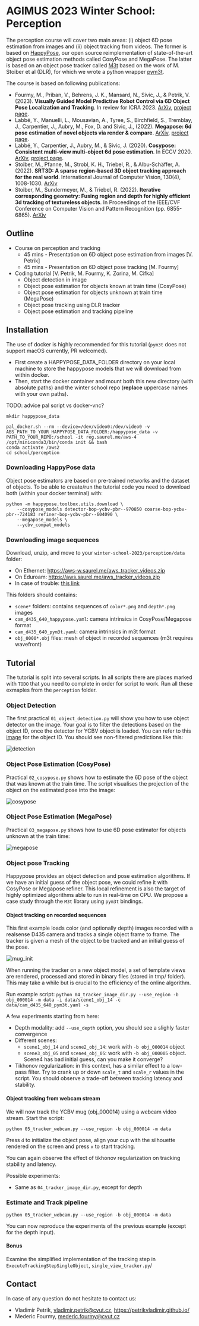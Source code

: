 # AGIMUS 2023 Winter School: Perception

The perception course will cover two main areas: (i) object 6D pose estimation from images and (ii) object tracking from videos.
The former is based on [HappyPose](https://github.com/agimus-project/happypose), our open source reimplementation of state-of-the-art object pose estimation methods called CosyPose and MegaPose.
The latter is based on an object pose tracker called [M3t](https://github.com/DLR-RM/3DObjectTracking/) based on the work of M. Stoiber et al (DLR), for which we wrote a python wrapper [pym3t](https://github.com/MedericFourmy/pym3t).

The course is based on following publications:

- Fourmy, M., Priban, V., Behrens, J. K., Mansard, N., Sivic, J., & Petrik, V. (2023). **Visually Guided Model Predictive Robot Control via 6D Object Pose Localization and Tracking**. In review for ICRA 2023. [ArXiv](https://arxiv.org/pdf/2311.05344), [project page](https://data.ciirc.cvut.cz/public/projects/2023VisualMPC/).
- Labbé, Y., Manuelli, L., Mousavian, A., Tyree, S., Birchfield, S., Tremblay, J., Carpentier, J., Aubry, M., Fox, D. and Sivic, J., (2022). **Megapose: 6d pose estimation of novel objects via render & compare**. [ArXiv](https://arxiv.org/abs/2212.06870), [project page](https://megapose6d.github.io/).
- Labbé, Y., Carpentier, J., Aubry, M., & Sivic, J. (2020). **Cosypose: Consistent multi-view multi-object 6d pose estimation**. In ECCV 2020. [ArXiv](https://arxiv.org/abs/2008.08465), [project page](https://www.di.ens.fr/willow/research/cosypose/).
- Stoiber, M., Pfanne, M., Strobl, K. H., Triebel, R., & Albu-Schäffer, A. (2022). **SRT3D: A sparse region-based 3D object tracking approach for the real world**. International Journal of Computer Vision, 130(4), 1008-1030. [ArXiv](https://arxiv.org/abs/2110.12715)
- Stoiber, M., Sundermeyer, M., & Triebel, R. (2022). **Iterative corresponding geometry: Fusing region and depth for highly efficient 3d tracking of textureless objects**. In Proceedings of the IEEE/CVF Conference on Computer Vision and Pattern Recognition (pp. 6855-6865). [ArXiv](https://arxiv.org/abs/2203.05334)

## Outline

- Course on perception and tracking
  - 45 mins - Presentation on 6D object pose estimation from images [V. Petrik]
  - 45 mins - Presentation on 6D object pose tracking [M. Fourmy]
- Coding tutorial [V. Petrik, M. Fourmy, K. Zorina, M. Cifka]
  - Object detection in image
  - Object pose estimation for objects known at train time (CosyPose)
  - Object pose estimation for objects unknown at train time (MegaPose)
  - Object pose tracking using DLR tracker
  - Object pose estimation and tracking pipeline

## Installation


The use of docker is highly recommended for this tutorial (`pym3t` does not support macOS currently, PR welcomed).  

- First create a HAPPYPOSE_DATA_FOLDER directory on your local machine to store the happypose models that we will download from within docker. 
- Then, start the docker container and mount both this new directory (with absolute paths) and the winter school repo (**replace** uppercase names with your own paths).   

TODO: advice pal script vs docker-vnc?

```
mkdir happypose_data

pal_docker.sh --rm --device=/dev/video0:/dev/video0 -v ABS_PATH_TO_YOUR_HAPPYPOSE_DATA_FOLDER:/happypose_data -v PATH_TO_YOUR_REPO:/school -it reg.saurel.me/aws-4
/opt/miniconda3/bin/conda init && bash
conda activate /aws2
cd school/perception
```

### Downloading HappyPose data

Object pose estimators are based on pre-trained networks and the dataset of objects.
To be able to create/run the tutorial code you need to download both (within your docker terminal) with:
```
python -m happypose.toolbox.utils.download \
    --cosypose_models detector-bop-ycbv-pbr--970850 coarse-bop-ycbv-pbr--724183 refiner-bop-ycbv-pbr--604090 \
    --megapose_models \
    --ycbv_compat_models
```

### Downloading image sequences
Download, unzip, and move to your `winter-school-2023/perception/data` folder:
- On Ethernet: <https://aws-w.saurel.me/aws_tracker_videos.zip>
- On Eduroam: <https://aws.saurel.me/aws_tracker_videos.zip>
- In case of trouble: [this link](https://drive.google.com/file/d/1U_M_3kl9UNfTGxRaG7rRlok3fkut_jDA/view?usp=sharing)

This folders should contains:
- `scene*` folders: contains sequences of `color*.png` and `depth*.png` images
- `cam_d435_640_happypose.yaml`: camera intrinsics in CosyPose/Megapose format
- `cam_d435_640_pym3t.yaml`: camera intrinsics in m3t format
- `obj_0000*.obj` files: mesh of object in recorded sequences (m3t requires wavefront)


## Tutorial

The tutorial is split into several scripts. In all scripts there are places marked with `TODO` that you need to complete in order for script to work. Run all these exmaples from the `perception` folder.

### Object Detection

The first practical `01_object_detection.py` will show you how to use object detector on the image.
Your goal is to filter the detections based on the object ID, once the detector for YCBV object is loaded.
You can refer to this [image](doc/ycbv_objects.png) for the object ID.
You should see non-filtered predictions like this:

![detection](doc/detections.png)


### Object Pose Estimation (CosyPose)

Practical `02_cosypose.py` shows how to estimate the 6D pose of the object that was known at the train time. The script visualises the projection of the object on the estimated pose into the image:

![cosypose](doc/cosypose.png)

### Object Pose Estimation (MegaPose)

Practical `03_megapose.py` shows how to use 6D pose estimator for objects unknown at the train time:

![megapose](doc/megapose.png)

### Object pose Tracking
Happypose provides an object detection and pose estimation algorithms. If we have an initial guess of the object pose, we could refine it with CosyPose or Megapose refiner. This local refinement is also the target of highly optimized algorithms able to run in real-time on CPU. We propose a case study through the `M3t` library using `pym3t` bindings.

#### Object tracking on recorded sequences
This first example loads color (and optionally depth) images recorded with a realsense D435 camera and tracks a single object frame to frame.
The tracker is given a mesh of the object to be tracked and an initial guess of the pose.

![mug_init](doc/mug_init.png)

When running the tracker on a new object model, a set of template views are rendered, processed and stored in binary files (stored in tmp/ folder). This may take a while but is crucial to the efficiency of the online algorithm.

Run example script:
`python 04_tracker_image_dir.py --use_region -b obj_000014 -m data -i data/scene1_obj_14 -c data/cam_d435_640_pym3t.yaml -s`

A few experiments starting from here:
- Depth modality: add `--use_depth` option, you should see a slighly faster convergence
- Different scenes:
  - `scene1_obj_14` and `scene2_obj_14`: work with `-b obj_000014` object
  - `scene3_obj_05` and `scene4_obj_05`: work with `-b obj_000005` object. Scene4 has bad initial guess, can you make it converge?
- Tikhonov regularization: in this context, has a similar effect to a low-pass filter. Try to crank up or down `scale_t` and
`scale_r` values in the script. You should observe a trade-off between tracking latency and stability.

#### Object tracking from webcam stream
We will now track the YCBV mug (obj_000014) using a webcam video stream. Start the script:

`python 05_tracker_webcam.py --use_region -b obj_000014 -m data`

Press `d` to initialize the object pose, align your cup with the silhouette rendered on the screen and press `x` to start tracking.

You can again observe the effect of tikhonov regularization on tracking stability and latency.

Possible experiments:
- Same as `04_tracker_image_dir.py`, except for depth

### Estimate and Track pipeline

`python 05_tracker_webcam.py --use_region -b obj_000014 -m data`

You can now reproduce the experiments of the previous example (except for the depth input).

#### Bonus
Examine the simplified implementation of the tracking step in `ExecuteTrackingStepSingleObject`, `single_view_tracker.py`/

## Contact

In case of any question do not hesitate to contact us:
- Vladimir Petrik, vladimir.petrik@cvut.cz, https://petrikvladimir.github.io/
- Mederic Fourmy, mederic.fourmy@cvut.cz
